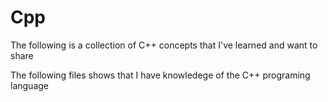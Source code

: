 # Cpp

The following is a collection of C++ concepts that I've learned and want to share

The following files shows that I have knowledege of the C++ programing language 
